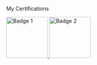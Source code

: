 <!--START_SECTION:badges-->
<!--END_SECTION:badges-->

My Certifications

<a href="https://www.credly.com/badges/278e2ae5-2cae-41ca-b464-158e9a4d2c76"><img src="https://images.credly.com/size/110x110/images/a2790314-008a-4c3d-9553-f5e84eb359ba/image.png" alt="Badge 1" width="110" height="110"> <img src="https://images.credly.com/size/100x100/images/6ed049f9-20b9-4d65-8113-f3a09bc3df9f/Adobe_Certified_Expert_Experience_Cloud_products_Digital_Badge.png" alt="Badge 2" width="110" height="110"></a>
</a>
